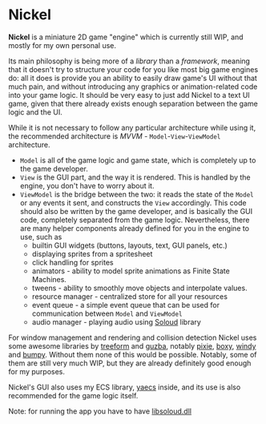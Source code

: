 # Nickel

**Nickel** is a miniature 2D game "engine" which is currently still WIP, and mostly for my own
personal use.

Its main philosophy is being more of a _library_ than a _framework_, meaning that it doesn't try to
structure your code for you like most big game engines do: all it does is provide you an ability to
easily draw game's UI without that much pain, and without introducing any graphics or
animation-related code into your game logic.
It should be very easy to just add Nickel to a text UI game, given that there already exists enough
separation between the game logic and the UI.

While it is not necessary to follow any particular architecture while using it, the recommended
architecture is _MVVM_ - `Model`-`View`-`ViewModel` architecture.
- `Model` is all of the game logic and game state, which is completely up to the game developer.
- `View` is the GUI part, and the way it is rendered. This is handled by the engine, you don't have to
  worry about it.
- `ViewModel` is the bridge between the two: it reads the state of the `Model` or any events it sent,
  and constructs the `View` accordingly. This code should also be written by the game developer,
  and is basically the GUI code, completely separated from the game logic. Nevertheless, there are
  many helper components already defined for you in the engine to use, such as
    - builtin GUI widgets (buttons, layouts, text, GUI panels, etc.)
    - displaying sprites from a spritesheet
    - click handling for sprites
    - animators - ability to model sprite animations as Finite State Machines.
    - tweens - ability to smoothly move objects and interpolate values.
    - resource manager - centralized store for all your resources
    - event queue - a simple event queue that can be used for communication between `Model` and `ViewModel`
    - audio manager - playing audio using [Soloud](https://sol.gfxile.net/soloud/index.html) library

For window management and rendering and collision detection Nickel uses some awesome libraries by
[treeform](https://github.com/treeform) and [guzba](https://github.com/guzba), notably
[pixie](https://github.com/treeform/pixie), [boxy](https://github.com/treeform/boxy),
[windy](https://github.com/treeform/windy) and [bumpy](https://github.com/treeform/bumpy).
Without them none of this would be possible. Notably, some of them are still very much WIP, but
they are already definitely good enough for my purposes.

Nickel's GUI also uses my ECS library, [yaecs](https://github.com/silent-observer/yaecs) inside,
and its use is also recommended for the game logic itself.

Note: for running the app you have to have [libsoloud.dll](https://sol.gfxile.net/soloud/downloads.html)